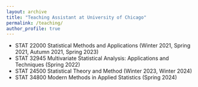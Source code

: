 ```yaml
---
layout: archive
title: "Teaching Assistant at University of Chicago"
permalink: /teaching/
author_profile: true
---
```


<!-- Teaching -->



- STAT 22000 Statistical Methods and Applications (Winter 2021, Spring 2021, Autumn 2021, Spring 2023)
- STAT 32945 Multivariate Statistical Analysis: Applications and Techniques (Spring 2022)
- STAT 24500 Statistical Theory and Method (Winter 2023, Winter 2024)
- STAT 34800 Modern Methods in Applied Statistics (Spring 2024)
